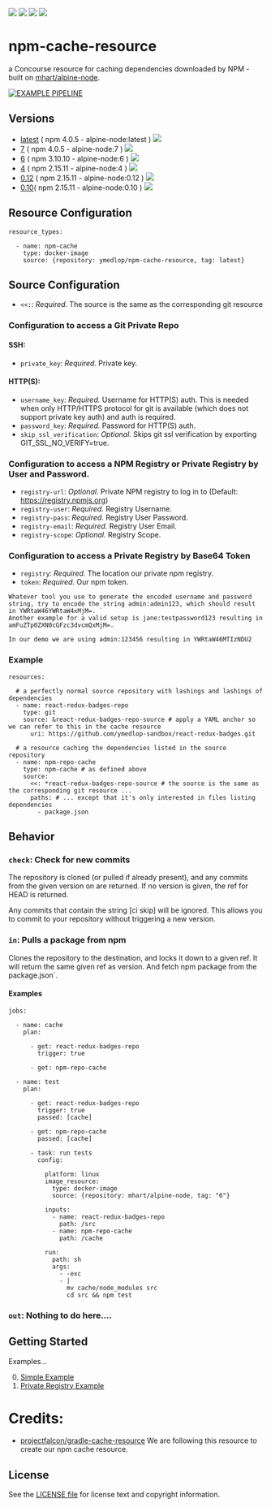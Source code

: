 [![](https://images.microbadger.com/badges/version/ymedlop/npm-cache-resource.svg)](https://microbadger.com/images/ymedlop/npm-cache-resource "Get your own version badge on microbadger.com") [![](https://images.microbadger.com/badges/image/ymedlop/npm-cache-resource.svg)](https://microbadger.com/images/ymedlop/npm-cache-resource "Get your own image badge on microbadger.com") [![](https://images.microbadger.com/badges/commit/ymedlop/npm-cache-resource.svg)](https://microbadger.com/images/ymedlop/npm-cache-resource "Get your own commit badge on microbadger.com") [![](https://images.microbadger.com/badges/license/ymedlop/npm-cache-resource.svg)](https://microbadger.com/images/ymedlop/npm-cache-resource "Get your own license badge on microbadger.com")

npm-cache-resource
==================

a Concourse resource for caching dependencies downloaded by NPM - built on [mhart/alpine-node](https://hub.docker.com/r/mhart/alpine-node).

[![EXAMPLE PIPELINE](https://raw.githubusercontent.com/ymedlop-sandbox/npm-cache-resource/master/images/example-pipeline.png)](https://raw.githubusercontent.com/ymedlop-sandbox/npm-cache-resource/master/images/example-pipeline.png)


Versions
--------

* [latest](https://github.com/ymedlop-sandbox/npm-cache-resource/blob/master/Dockerfile) ( npm 4.0.5 - alpine-node:latest ) [![](https://images.microbadger.com/badges/image/ymedlop/npm-cache-resource.svg)](https://microbadger.com/images/ymedlop/npm-cache-resource "Get your own image badge on microbadger.com")
* [7](https://github.com/ymedlop-sandbox/npm-cache-resource/blob/alpine-node-v7/Dockerfile) ( npm 4.0.5 - alpine-node:7 ) [![](https://images.microbadger.com/badges/image/ymedlop/npm-cache-resource:7.svg)](https://microbadger.com/images/ymedlop/npm-cache-resource:7 "Get your own image badge on microbadger.com")
* [6](https://github.com/ymedlop-sandbox/npm-cache-resource/blob/alpine-node-v6/Dockerfile) ( npm 3.10.10 - alpine-node:6 ) [![](https://images.microbadger.com/badges/image/ymedlop/npm-cache-resource:6.svg)](https://microbadger.com/images/ymedlop/npm-cache-resource:6 "Get your own image badge on microbadger.com")
* [4](https://github.com/ymedlop-sandbox/npm-cache-resource/blob/alpine-node-v4/Dockerfile) ( npm 2.15.11 - alpine-node:4 ) [![](https://images.microbadger.com/badges/image/ymedlop/npm-cache-resource:4.svg)](https://microbadger.com/images/ymedlop/npm-cache-resource:4 "Get your own image badge on microbadger.com")
* [0.12](https://github.com/ymedlop-sandbox/npm-cache-resource/blob/alpine-node-v0.12/Dockerfile) ( npm 2.15.11 - alpine-node:0.12 ) [![](https://images.microbadger.com/badges/image/ymedlop/npm-cache-resource:0.12.svg)](https://microbadger.com/images/ymedlop/npm-cache-resource:0.12 "Get your own image badge on microbadger.com")
* [0.10](https://github.com/ymedlop-sandbox/npm-cache-resource/blob/alpine-node-v0.10/Dockerfile)( npm 2.15.11 - alpine-node:0.10 ) [![](https://images.microbadger.com/badges/image/ymedlop/npm-cache-resource:0.10.svg)](https://microbadger.com/images/ymedlop/npm-cache-resource:0.1' "Get your own image badge on microbadger.com")


Resource Configuration
----------------------

```
resource_types:

  - name: npm-cache
    type: docker-image
    source: {repository: ymedlop/npm-cache-resource, tag: latest}
```


Source Configuration
--------------------

* `<<:`: *Required.* The source is the same as the corresponding git resource

### Configuration to access a Git Private Repo

#### SSH:

* `private_key`: *Required.* Private key.

#### HTTP(S):

* `username_key`: *Required.* Username for HTTP(S) auth. This is needed when only HTTP/HTTPS protocol for git is available (which does not support private key auth) and auth is required.
* `password_key`: *Required.* Password for HTTP(S) auth.
* `skip_ssl_verification`: *Optional.* Skips git ssl verification by exporting GIT_SSL_NO_VERIFY=true.

### Configuration to access a NPM Registry or Private Registry by User and Password.

* `registry-url`: *Optional.* Private NPM registry to log in to (Default: https://registry.npmjs.org)
* `registry-user`: *Required.* Registry Username.
* `registry-pass`:  *Required.* Registry User Password.
* `registry-email`: *Required.* Registry User Email.
* `registry-scope`: *Optional.* Registry Scope.

### Configuration to access a Private Registry by Base64 Token

* `registry`: *Required.* The location our private npm registry.
* `token`: *Required.* Our npm token.

```
Whatever tool you use to generate the encoded username and password string, try to encode the string admin:admin123, which should result in YWRtaW46YWRtaW4xMjM=. `
Another example for a valid setup is jane:testpassword123 resulting in amFuZTp0ZXN0cGFzc3dvcmQxMjM=.

In our demo we are using admin:123456 resulting in YWRtaW46MTIzNDU2
```

### Example

```
resources:

  # a perfectly normal source repository with lashings and lashings of dependencies
  - name: react-redux-badges-repo
    type: git
    source: &react-redux-badges-repo-source # apply a YAML anchor so we can refer to this in the cache resource
      uri: https://github.com/ymedlop-sandbox/react-redux-badges.git

  # a resource caching the dependencies listed in the source repository
  - name: npm-repo-cache
    type: npm-cache # as defined above
    source:
      <<: *react-redux-badges-repo-source # the source is the same as the corresponding git resource ...
      paths: # ... except that it's only interested in files listing dependencies
        - package.json
```

## Behavior

### `check`: Check for new commits

The repository is cloned (or pulled if already present), and any commits from the given version on are returned. If no version is given, the ref for HEAD is returned.

Any commits that contain the string [ci skip] will be ignored. This allows you to commit to your repository without triggering a new version.

### `in`: Pulls a package from npm

Clones the repository to the destination, and locks it down to a given ref. It will return the same given ref as version. And fetch npm package from the package.json`.

#### Examples

```
jobs:

  - name: cache
    plan:

      - get: react-redux-badges-repo
        trigger: true

      - get: npm-repo-cache

  - name: test
    plan:

      - get: react-redux-badges-repo
        trigger: true
        passed: [cache]

      - get: npm-repo-cache
        passed: [cache]

      - task: run tests
        config:

          platform: linux
          image_resource:
            type: docker-image
            source: {repository: mhart/alpine-node, tag: "6"}

          inputs:
            - name: react-redux-badges-repo
              path: /src
            - name: npm-repo-cache
              path: /cache

          run:
            path: sh
            args:
              - -exc
              - |
                mv cache/node_modules src
                cd src && npm test
```

### `out`: Nothing to do here....

Getting Started
---------------

Examples...

0. [Simple Example](examples/simple/README.md)
1. [Private Registry Example](examples/private-registry/README.md)

Credits:
========

* [projectfalcon/gradle-cache-resource](https://github.com/projectfalcon/gradle-cache-resource) We are following this resource to create our npm cache resource.

License
-------

See the [LICENSE file](LICENSE) for license text and copyright information.


